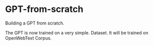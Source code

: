 # GPT-from-scratch
Building a GPT from scratch.

The GPT is now trained on a very simple. Dataset. It will be trained on OpenWebText Corpus. 
